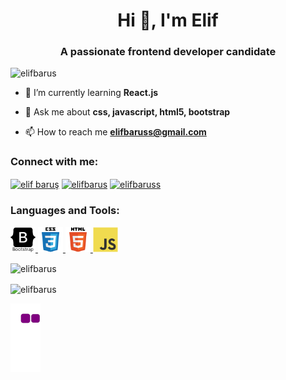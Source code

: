 <h1 align="center">Hi 👋, I'm Elif</h1>
<h3 align="center">A passionate frontend developer candidate</h3>

<p align="left"> <img src="https://komarev.com/ghpvc/?username=elifbarus&label=Profile%20views&color=0e75b6&style=flat" alt="elifbarus" /> </p>

- 🌱 I’m currently learning **React.js**

- 💬 Ask me about **css, javascript, html5, bootstrap**

- 📫 How to reach me **elifbaruss@gmail.com**

<h3 align="left">Connect with me:</h3>
<p align="left">
<a href="https://linkedin.com/in/elif baruş" target="blank"><img align="center" src="https://raw.githubusercontent.com/rahuldkjain/github-profile-readme-generator/master/src/images/icons/Social/linked-in-alt.svg" alt="elif baruş" height="30" width="40" /></a>
<a href="https://stackoverflow.com/users/elifbarus" target="blank"><img align="center" src="https://raw.githubusercontent.com/rahuldkjain/github-profile-readme-generator/master/src/images/icons/Social/stack-overflow.svg" alt="elifbarus" height="30" width="40" /></a>
<a href="https://www.hackerrank.com/elifbaruss" target="blank"><img align="center" src="https://raw.githubusercontent.com/rahuldkjain/github-profile-readme-generator/master/src/images/icons/Social/hackerrank.svg" alt="elifbaruss" height="30" width="40" /></a>
</p>

<h3 align="left">Languages and Tools:</h3>
<p align="left"> <a href="https://getbootstrap.com" target="_blank" rel="noreferrer"> <img src="https://raw.githubusercontent.com/devicons/devicon/master/icons/bootstrap/bootstrap-plain-wordmark.svg" alt="bootstrap" width="40" height="40"/> </a> <a href="https://www.w3schools.com/css/" target="_blank" rel="noreferrer"> <img src="https://raw.githubusercontent.com/devicons/devicon/master/icons/css3/css3-original-wordmark.svg" alt="css3" width="40" height="40"/> </a> <a href="https://www.w3.org/html/" target="_blank" rel="noreferrer"> <img src="https://raw.githubusercontent.com/devicons/devicon/master/icons/html5/html5-original-wordmark.svg" alt="html5" width="40" height="40"/> </a> <a href="https://developer.mozilla.org/en-US/docs/Web/JavaScript" target="_blank" rel="noreferrer"> <img src="https://raw.githubusercontent.com/devicons/devicon/master/icons/javascript/javascript-original.svg" alt="javascript" width="40" height="40"/> </a> </p>

<p><img align="center" src="https://github-readme-stats.vercel.app/api/top-langs?username=elifbarus&show_icons=true&locale=en&layout=compact" alt="elifbarus" /></p>

<p><img align="center" src="https://github-readme-streak-stats.herokuapp.com/?user=elifbarus&" alt="elifbarus" /></p>

![snake gif](https://github.com/elifbarus/elifbarus/blob/output/github-contribution-grid-snake.gif)

